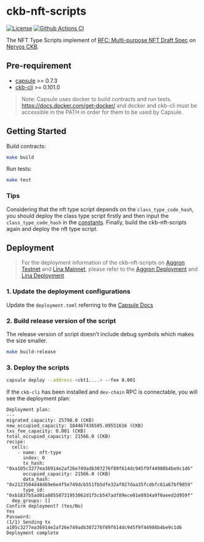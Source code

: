 # ckb-nft-scripts

[![License](https://img.shields.io/badge/license-MIT-green)](https://github.com/nervina-labs/ckb-nft-scripts/blob/develop/COPYING)
[![Github Actions CI](https://github.com/nervina-labs/ckb-nft-scripts/workflows/CI/badge.svg?branch=develop)](https://github.com/nervina-labs/ckb-nft-scripts/actions)

The NFT Type Scripts implement of [RFC: Multi-purpose NFT Draft Spec](https://talk.nervos.org/t/rfc-multi-purpose-nft-draft-spec/5434) on [Nervos CKB](https://www.nervos.org/).

## Pre-requirement

- [capsule](https://github.com/nervosnetwork/capsule) >= 0.7.3
- [ckb-cli](https://github.com/nervosnetwork/ckb-cli) >= 0.101.0

> Note: Capsule uses docker to build contracts and run tests. https://docs.docker.com/get-docker/
> and docker and ckb-cli must be accessible in the PATH in order for them to be used by Capsule.

## Getting Started

Build contracts:

```sh
make build
```

Run tests:

```sh
make test
```

### Tips

Considering that the nft type script depends on the `class_type_code_hash`, you should deploy the class type script firstly and then input the `class_type_code_hash` in the [constants](https://github.com/nervina-labs/ckb-nft-scripts/blob/develop/contracts/script-utils/src/helper.rs#L19).
Finally, build the ckb-nft-scripts again and deploy the nft type script.

## Deployment

> For the deployment information of the ckb-nft-scripts on [Aggron Testnet](https://explorer.nervos.org/aggron/) and [Lina Mainnet](https://explorer.nervos.org), please refer to the [Aggron Deployment](https://github.com/nervina-labs/ckb-nft-scripts/wiki/Aggron-Testnet-deployment) and [Lina Deployment](https://github.com/nervina-labs/ckb-nft-scripts/wiki/Lina-Mainnet-deployment)

### 1. Update the deployment configurations

Update the `deployment.toml` referring to the [Capsule Docs](https://docs.nervos.org/docs/labs/sudtbycapsule#deploy)

### 2. Build release version of the script

The release version of script doesn’t include debug symbols which makes the size smaller.

```sh
make build-release
```

### 3. Deploy the scripts

```sh
capsule deploy --address <ckt1....> --fee 0.001
```

If the `ckb-cli` has been installed and `dev-chain` RPC is connectable, you will see the deployment plan:

```
Deployment plan:
---
migrated_capacity: 25798.0 (CKB)
new_occupied_capacity: 184467436505.09551616 (CKB)
txs_fee_capacity: 0.001 (CKB)
total_occupied_capacity: 21566.0 (CKB)
recipe:
  cells:
    - name: nft-type
      index: 0
      tx_hash: "0xa105c3277ea36914e2af26e749adb307276f89f614dc945f9f44988b4be9c1d6"
      occupied_capacity: 21566.0 (CKB)
      data_hash: "0x2123504d48d69e6e4f5e749dcb551fb5dfe32af027daa35fcdbfc61a67bf9859"
      type_id: "0xb1837b5ad01a88558731953062d1f5cb547adf89ece01e8934a9f0aeed2d959f"
  dep_groups: []
Confirm deployment? (Yes/No)
Yes
Password:
(1/1) Sending tx a105c3277ea36914e2af26e749adb307276f89f614dc945f9f44988b4be9c1d6
Deployment complete
```
